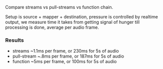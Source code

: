 Compare streams vs pull-streams vs function chain.

Setup is source + mapper + destination, pressure is controlled by realtime output, we measure time it takes from getting signal of hunger till processing is done, average per audio frame.

### Results

* streams ~1.1ms per frame, or 230ms for 5s of audio
* pull-stream ~.8ms per frame, or 187ms for 5s of audio
* function ~5ms per frame, or 100ms for 5s of audio
